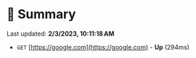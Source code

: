 # 📖 Summary
Last updated: **2/3/2023, 10:11:18 AM**

- `GET` [https://google.com](https://google.com) - **Up** (294ms)
